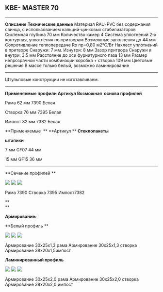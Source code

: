 **KBE- MASTER 70**
------------------

  -------------------------------------------------------- ---------------------------------------------------------------------------------
  **Описание**                                             **Технические данные**
  Материал                                                 RAU-PVC без содержания свинца, с использованием кальций-цинковых стабилизаторов
  Системная глубина                                        70 мм
  Количество камер                                         4
  Система уплотнений                                       2-х контурная, уплотнения по притворам
  Возможные заполнения                                     до 44 мм
  Сопротивление теплопередаче                              Ro пр=0,80 м2°С/Вт
  Нахлест уплотнений в притворе                            Снаружи: 7 мм. Изнутри: 8 мм
  Зазор притвора                                           Снаружи и внутри: 3,5 мм
  Расстояние до оси фурнитурного паза                      13 мм
  Размер непрозрачной части комбинации коробка + створка   109 мм
  Цветовые решения                                         В массе только белый, возможно ламинирование
  -------------------------------------------------------- ---------------------------------------------------------------------------------

Штульповые конструкции не изготавливаем.

  ------------------------- -------------- -------------------------------- -----------
  **Применяемые профили**   **Артикул**    **Возможная  основа профилей**

  Рама 62 мм                7390           Белая

  Створка 76 мм             7395           Белая

  Импост 82 мм              7382           Белая

  **Применяемые  **         **Артикул **   **Стеклопакеты**

  **штапики**                              

  7 мм                      GF07           44 мм

  15 мм                     GF15           36 мм
  ------------------------- -------------- -------------------------------- -----------

**Сечение профилей **

![](https://raw.githubusercontent.com/blackmixer/help_os/master/kveMaster/media/image1.png)
![](https://raw.githubusercontent.com/blackmixer/help_os/master/kveMaster/media/image2.png)
![](https://raw.githubusercontent.com/blackmixer/help_os/master/kveMaster/media/image3.png)

Рама 7390 Створка 7395 Импост7382

**\
**

**Армирование:**

**Белый профиль **

![](https://raw.githubusercontent.com/blackmixer/help_os/master/kveMaster/media/image4.png)
![](https://raw.githubusercontent.com/blackmixer/help_os/master/kveMaster/media/image5.png)
![](https://raw.githubusercontent.com/blackmixer/help_os/master/kveMaster/media/image6.png)

Армирование 30х25х1,3 рама Армирование 30х25х1,3 створка Армирование
38x20x1,5импост

**Ламинированный профиль**

![](https://raw.githubusercontent.com/blackmixer/help_os/master/kveMaster/media/image4.png)
![](https://raw.githubusercontent.com/blackmixer/help_os/master/kveMaster/media/image5.png)
![](https://raw.githubusercontent.com/blackmixer/help_os/master/kveMaster/media/image6.png)

Армирование 30х25х2,0 рама Армирование 30х25х2,0 створка Армирование
38х20х2,0 импост
